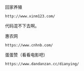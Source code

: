 
回家养殖

```
http://www.xinm123.com/
```

代码混不下去啊。

惠农网
```
https://www.cnhnb.com/
```


蛋蛋赞（看看电影吧）
```
https://www.dandanzan.cc/dianying/
```
